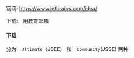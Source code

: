 

官网: <https://www.jetbrains.com/idea/>

下载:　用教育邮箱  



#### 下载

分为　`Ultimate`（JSEE） 和　`Community`(JSSE) 两种

